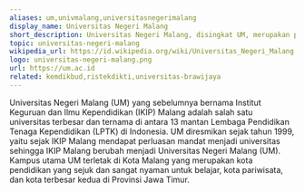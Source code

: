```yaml
---
aliases: um,univmalang,universitasnegerimalang
display_name: Universitas Negeri Malang
short_description: Universitas Negeri Malang, disingkat UM, merupakan perguruan tinggi negeri yang terletak di Malang dan Blitar, Jawa Timur, Indonesia.
topic: universitas-negeri-malang
wikipedia_url: https://id.wikipedia.org/wiki/Universitas_Negeri_Malang
logo: universitas-negeri-malang.png
url: https://um.ac.id
related: kemdikbud,ristekdikti,universitas-brawijaya
---
```

Universitas Negeri Malang (UM) yang sebelumnya bernama Institut Keguruan dan Ilmu Kependidikan (IKIP) Malang adalah salah satu universitas terbesar dan ternama di antara 13 mantan Lembaga Pendidikan Tenaga Kependidikan (LPTK) di Indonesia. UM diresmikan sejak tahun 1999, yaitu sejak IKIP Malang mendapat perluasan mandat menjadi universitas sehingga IKIP Malang berubah menjadi Universitas Negeri Malang (UM). Kampus utama UM terletak di Kota Malang yang merupakan kota pendidikan yang sejuk dan sangat nyaman untuk belajar, kota pariwisata, dan kota terbesar kedua di Provinsi Jawa Timur.
